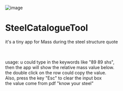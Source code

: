 ![image](https://github.com/user-attachments/assets/b1dfbb22-30ab-4c48-b117-7dadc94ff674)

# SteelCatalogueTool
it's a tiny app for Mass during the steel structure quote <br>
 <br>

 <br>
usage: u could type in the keywords like "89 89 shs",<br>
then the app will show the relative mass value below.<br>
the double click on the row could copy the value.<br>
Also, press the key "Esc" to clear the input box<br>
the value come from pdf "know your steel"
